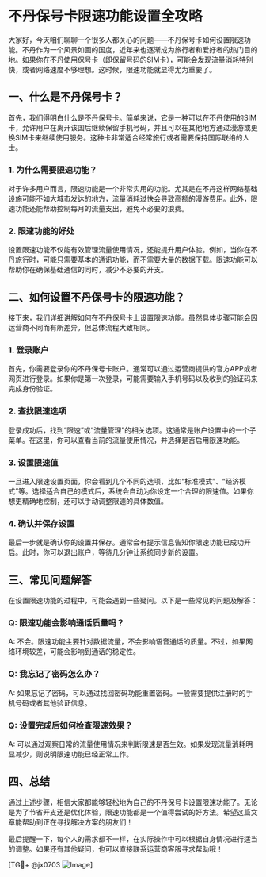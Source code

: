 # 不丹保号卡限速功能设置全攻略

大家好，今天咱们聊聊一个很多人都关心的问题——不丹保号卡如何设置限速功能。不丹作为一个风景如画的国度，近年来也逐渐成为旅行者和爱好者的热门目的地。如果你在不丹使用保号卡（即保留号码的SIM卡），可能会发现流量消耗特别快，或者网络速度不够理想。这时候，限速功能就显得尤为重要了。

## 一、什么是不丹保号卡？

首先，我们得明白什么是不丹保号卡。简单来说，它是一种可以在不丹使用的SIM卡，允许用户在离开该国后继续保留手机号码，并且可以在其他地方通过漫游或更换SIM卡来继续使用服务。这种卡非常适合经常旅行或者需要保持国际联络的人士。

### 1. 为什么需要限速功能？

对于许多用户而言，限速功能是一个非常实用的功能。尤其是在不丹这样网络基础设施可能不如大城市发达的地方，流量消耗过快会导致高额的漫游费用。此外，限速功能还能帮助控制每月的流量支出，避免不必要的浪费。

### 2. 限速功能的好处

设置限速功能不仅能有效管理流量使用情况，还能提升用户体验。例如，当你在不丹旅行时，可能只需要基本的通讯功能，而不需要大量的数据下载。限速功能可以帮助你在确保基础通信的同时，减少不必要的开支。

## 二、如何设置不丹保号卡的限速功能？

接下来，我们详细讲解如何在不丹保号卡上设置限速功能。虽然具体步骤可能会因运营商不同而有所差异，但总体流程大致相同。

### 1. 登录账户

首先，你需要登录你的不丹保号卡账户。通常可以通过运营商提供的官方APP或者网页进行登录。如果你是第一次登录，可能需要输入手机号码以及收到的验证码来完成身份验证。

### 2. 查找限速选项

登录成功后，找到“限速”或“流量管理”的相关选项。这通常是账户设置中的一个子菜单。在这里，你可以查看当前的流量使用情况，并选择是否启用限速功能。

### 3. 设置限速值

一旦进入限速设置页面，你会看到几个不同的选项，比如“标准模式”、“经济模式”等。选择适合自己的模式后，系统会自动为你设定一个合理的限速值。如果你想更精确地控制，还可以手动调整限速的具体数值。

### 4. 确认并保存设置

最后一步就是确认你的设置并保存。通常会有提示信息告知你限速功能已成功开启。此时，你可以退出账户，等待几分钟让系统同步新的设置。

## 三、常见问题解答

在设置限速功能的过程中，可能会遇到一些疑问。以下是一些常见的问题及解答：

### Q: 限速功能会影响通话质量吗？
A: 不会。限速功能主要针对数据流量，不会影响语音通话的质量。不过，如果网络环境较差，可能会影响到通话的稳定性。

### Q: 我忘记了密码怎么办？
A: 如果忘记了密码，可以通过找回密码功能重置密码。一般需要提供注册时的手机号码或者其他验证信息。

### Q: 设置完成后如何检查限速效果？
A: 可以通过观察日常的流量使用情况来判断限速是否生效。如果发现流量消耗明显减少，则说明限速功能已经正常工作。

## 四、总结

通过上述步骤，相信大家都能够轻松地为自己的不丹保号卡设置限速功能了。无论是为了节省开支还是优化体验，限速功能都是一个值得尝试的好方法。希望这篇文章能帮助到正在寻找解决方案的朋友们！

最后提醒一下，每个人的需求都不一样，在实际操作中可以根据自身情况进行适当的调整。如果还有其他疑问，也可以直接联系运营商客服寻求帮助哦！

[TG💪+ @jx0703 ![Image](https://github.com/user-attachments/assets/dbca1d08-cadb-493c-b0ec-ad6f7a83f270)]